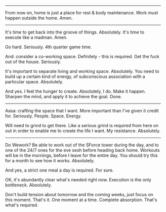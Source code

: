 
---

From now on, home is just a place for rest & body maintenance.
Work must happen outside the home. Amen.

----

It's time to get back into the groove of things. Absolutely. It's time to execute like a madman. Amen.

Go hard. Seriously. 4th quarter game time.

And: consider a co-working space. Definitely - this is required. Get the fuck out of the house. Seriously.

It's important to separate living and working space. Absolutely. You need to build up a certain kind of energy, of subconscious association with a particular space. Absolutely.

And yes. I feel the hunger to create. Absolutely, I do. Make it happen. Sharpen the mind, and apply it to achieve the goal. Done.

----

Aasa: crafting the space that I want. More important than I've given it credit for. Seriously. People. Space. Energy.

Will need to grind to get there. Like a serious grind is required from here on out in order to enable me to create the life I want. My resistance. Absolutely.

----

Do Wework? Be able to work out of the SForce tower during the day, and to one of the 24/7 ones for the eve sesh before heading back home. Workouts will be in the mornings, before I leave for the entire day. You should try this for a month to see how it works. Absolutely.

And yes, a strict one meal a day is required. For sure.

OK, it's abundantly clear what's needed right now. Execution is the only bottleneck. Absolutely.

Don't build tension about tomorrow and the coming weeks, just focus on this moment. That's it. One moment at a time. Complete absorption. That's what's required.



